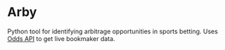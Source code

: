 # Arby
Python tool for identifying arbitrage opportunities in sports betting. Uses [Odds API](https://the-odds-api.com/) to get live bookmaker data.